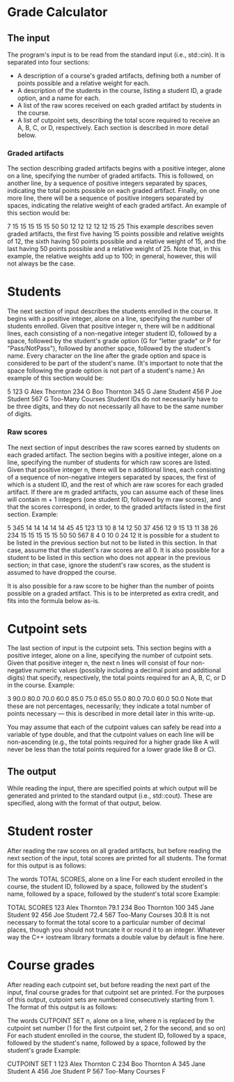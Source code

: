 # Grade Calculator
## The input

The program's input is to be read from the standard input (i.e., std::cin). It is separated into four sections:

- A description of a course's graded artifacts, defining both a number of points possible and a relative weight for each.
- A description of the students in the course, listing a student ID, a grade option, and a name for each.
- A list of the raw scores received on each graded artifact by students in the course.
- A list of cutpoint sets, describing the total score required to receive an A, B, C, or D, respectively.
Each section is described in more detail below.

### Graded artifacts

The section describing graded artifacts begins with a positive integer, alone on a line, specifying the number of graded artifacts. This is followed, on another line, by a sequence of positive integers separated by spaces, indicating the total points possible on each graded artifact. Finally, on one more line, there will be a sequence of positive integers separated by spaces, indicating the relative weight of each graded artifact. An example of this section would be:

7
15 15 15 15 15 50 50
12 12 12 12 12 15 25
This example describes seven graded artifacts, the first five having 15 points possible and relative weights of 12, the sixth having 50 points possible and a relative weight of 15, and the last having 50 points possible and a relative weight of 25. Note that, in this example, the relative weights add up to 100; in general, however, this will not always be the case.

# Students

The next section of input describes the students enrolled in the course. It begins with a positive integer, alone on a line, specifying the number of students enrolled. Given that positive integer n, there will be n additional lines, each consisting of a non-negative integer student ID, followed by a space, followed by the student's grade option (G for "letter grade" or P for "Pass/NotPass"), followed by another space, followed by the student's name. Every character on the line after the grade option and space is considered to be part of the student's name. (It's important to note that the space following the grade option is not part of a student's name.) An example of this section would be:

5
123 G Alex Thornton
234 G Boo Thornton
345 G Jane Student
456 P Joe Student
567 G Too-Many Courses
Student IDs do not necessarily have to be three digits, and they do not necessarily all have to be the same number of digits.

### Raw scores

The next section of input describes the raw scores earned by students on each graded artifact. The section begins with a positive integer, alone on a line, specifying the number of students for which raw scores are listed. Given that positive integer n, there will be n additional lines, each consisting of a sequence of non-negative integers separated by spaces, the first of which is a student ID, and the rest of which are raw scores for each graded artifact. If there are m graded artifacts, you can assume each of these lines will contain m + 1 integers (one student ID, followed by m raw scores), and that the scores correspond, in order, to the graded artifacts listed in the first section. Example:

5
345 14 14 14 14 14 45 45
123 13 10 8 14 12 50 37
456 12 9 15 13 11 38 26
234 15 15 15 15 15 50 50
567 8 4 0 10 0 24 12
It is possible for a student to be listed in the previous section but not to be listed in this section. In that case, assume that the student's raw scores are all 0. It is also possible for a student to be listed in this section who does not appear in the previous section; in that case, ignore the student's raw scores, as the student is assumed to have dropped the course.

It is also possible for a raw score to be higher than the number of points possible on a graded artifact. This is to be interpreted as extra credit, and fits into the formula below as-is.

# Cutpoint sets

The last section of input is the cutpoint sets. This section begins with a positive integer, alone on a line, specifying the number of cutpoint sets. Given that positive integer n, the next n lines will consist of four non-negative numeric values (possibly including a decimal point and additional digits) that specify, respectively, the total points required for an A, B, C, or D in the course. Example:

3
90.0 80.0 70.0 60.0
85.0 75.0 65.0 55.0
80.0 70.0 60.0 50.0
Note that these are not percentages, necessarily; they indicate a total number of points necessary — this is described in more detail later in this write-up.

You may assume that each of the cutpoint values can safely be read into a variable of type double, and that the cutpoint values on each line will be non-ascending (e.g., the total points required for a higher grade like A will never be less than the total points required for a lower grade like B or C).

## The output

While reading the input, there are specified points at which output will be generated and printed to the standard output (i.e., std::cout). These are specified, along with the format of that output, below.

# Student roster

After reading the raw scores on all graded artifacts, but before reading the next section of the input, total scores are printed for all students. The format for this output is as follows:

The words TOTAL SCORES, alone on a line
For each student enrolled in the course, the student ID, followed by a space, followed by the student's name, followed by a space, followed by the student's total score
Example:

TOTAL SCORES
123 Alex Thornton 79.1
234 Boo Thornton 100
345 Jane Student 92
456 Joe Student 72.4
567 Too-Many Courses 30.8
It is not necessary to format the total score to a particular number of decimal places, though you should not truncate it or round it to an integer. Whatever way the C++ iostream library formats a double value by default is fine here.

# Course grades

After reading each cutpoint set, but before reading the next part of the input, final course grades for that cutpoint set are printed. For the purposes of this output, cutpoint sets are numbered consecutively starting from 1. The format of this output is as follows:

The words CUTPOINT SET n, alone on a line, where n is replaced by the cutpoint set number (1 for the first cutpoint set, 2 for the second, and so on)
For each student enrolled in the course, the student ID, followed by a space, followed by the student's name, followed by a space, followed by the student's grade
Example:

CUTPOINT SET 1
123 Alex Thornton C
234 Boo Thornton A
345 Jane Student A
456 Joe Student P
567 Too-Many Courses F
